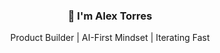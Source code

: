 <p align="center" width="100%">
   <h3 align="center">👋 I'm Alex Torres</h3>
</p>

<p align="center">Product Builder | AI-First Mindset | Iterating Fast</p>

